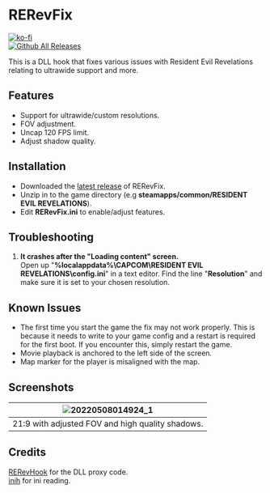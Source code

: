 # RERevFix
[![ko-fi](https://ko-fi.com/img/githubbutton_sm.svg)](https://ko-fi.com/W7W01UAI9)</br>
[![Github All Releases](https://img.shields.io/github/downloads/Lyall/RERevFix/total.svg)]()

This is a DLL hook that fixes various issues with Resident Evil Revelations relating to ultrawide support and more.<br />

## Features
- Support for ultrawide/custom resolutions.
- FOV adjustment.
- Uncap 120 FPS limit.
- Adjust shadow quality.

## Installation
- Downloaded the [latest release](https://github.com/Lyall/RERevFix/releases) of RERevFix.
- Unzip in to the game directory (e.g **steamapps/common/RESIDENT EVIL REVELATIONS**).
- Edit **RERevFix.ini** to enable/adjust features.

## Troubleshooting
1. **It crashes after the "Loading content" screen.**<br />
  Open up "**%localappdata%\CAPCOM\RESIDENT EVIL REVELATIONS\config.ini**" in a text editor. Find the line "**Resolution**" and make sure it is set to your chosen resolution.

## Known Issues
- The first time you start the game the fix may not work properly. This is because it needs to write to your game config and a restart is required for the first boot. If you encounter this, simply restart the game.
- Movie playback is anchored to the left side of the screen.
- Map marker for the player is misaligned with the map.

## Screenshots

| ![20220508014924_1](https://user-images.githubusercontent.com/695941/167277058-44142418-56ba-4958-ac11-9c5ed6b5e78a.jpg) |
|:--:|
| 21:9 with adjusted FOV and high quality shadows. |

## Credits
[RERevHook](https://www.nexusmods.com/residentevilrevelations/mods/26) for the DLL proxy code.<br />
[inih](https://github.com/jtilly/inih) for ini reading.


